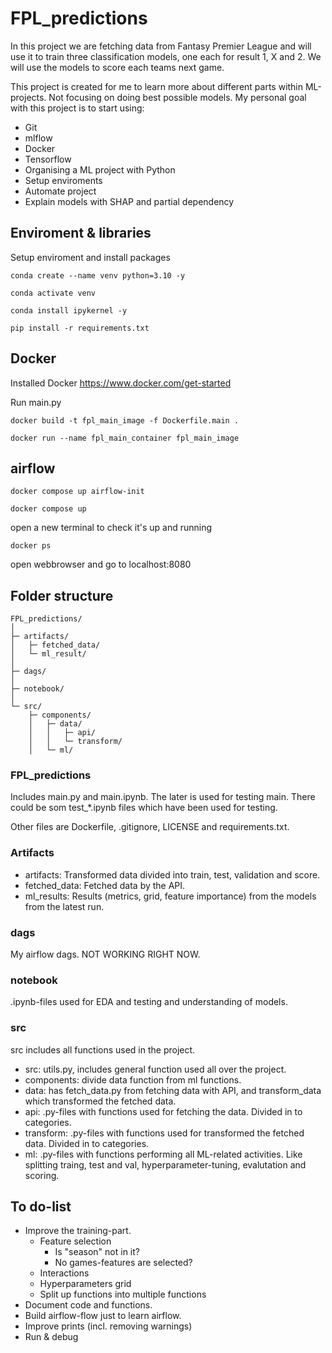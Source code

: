 # FPL_predictions

In this project we are fetching data from Fantasy Premier League and will use it to train three classification models, one each for result 1, X and 2.
We will use the models to score each teams next game. 

This project is created for me to learn more about different parts within ML-projects. Not focusing on doing best possible models. 
My personal goal with this project is to start using:
- Git
- mlflow
- Docker
- Tensorflow
- Organising a ML project with Python
- Setup enviroments
- Automate project
- Explain models with SHAP and partial dependency

## Enviroment & libraries

Setup enviroment and install packages

```
conda create --name venv python=3.10 -y

conda activate venv

conda install ipykernel -y

pip install -r requirements.txt
```

## Docker

Installed Docker https://www.docker.com/get-started

Run main.py
```
docker build -t fpl_main_image -f Dockerfile.main .

docker run --name fpl_main_container fpl_main_image
```

## airflow

```
docker compose up airflow-init

docker compose up
```

open a new terminal to check it's up and running
```
docker ps
```

open webbrowser and go to localhost:8080

## Folder structure

```
FPL_predictions/
│
├─ artifacts/
│   ├─ fetched_data/
│   └─ ml_result/
│
├─ dags/
│
├─ notebook/
│
└─ src/
    ├─ components/
    │   ├─ data/
    │   │   ├─ api/
    │   │   └─ transform/
    │   └─ ml/
```


### FPL_predictions

Includes main.py and main.ipynb. The later is used for testing main.
There could be som test_*.ipynb files which have been used for testing. 

Other files are Dockerfile, .gitignore, LICENSE and requirements.txt. 


### Artifacts

- artifacts: Transformed data divided into train, test, validation and score. 
- fetched_data: Fetched data by the API.
- ml_results: Results (metrics, grid, feature importance) from the models from the latest run.  

### dags

My airflow dags. NOT WORKING RIGHT NOW.

### notebook

.ipynb-files used for EDA and testing and understanding of models. 


### src

src includes all  functions used in the project.

- src: utils.py, includes general function used all over the project. 
- components: divide data function from ml functions.
- data: has fetch_data.py from fetching data with API, and transform_data which transformed the fetched data.
- api: .py-files with functions used for fetching the data. Divided in to categories.
- transform: .py-files with functions used for transformed the fetched data. Divided in to categories.
- ml: .py-files with functions performing all ML-related activities. Like splitting traing, test and val, hyperparameter-tuning, evalutation and scoring.


## To do-list

- Improve the training-part.
    - Feature selection
        - Is "season" not in it?
        - No games-features are selected?
    - Interactions
    - Hyperparameters grid
    - Split up functions into multiple functions
- Document code and functions.
- Build airflow-flow just to learn airflow.
- Improve prints (incl. removing warnings)
- Run & debug